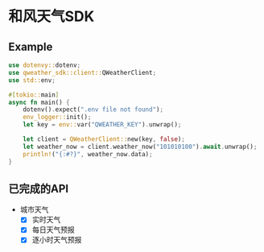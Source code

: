 # 和风天气SDK

## Example

```rust
use dotenvy::dotenv;
use qweather_sdk::client::QWeatherClient;
use std::env;

#[tokio::main]
async fn main() {
    dotenv().expect(".env file not found");
    env_logger::init();
    let key = env::var("QWEATHER_KEY").unwrap();

    let client = QWeatherClient::new(key, false);
    let weather_now = client.weather_now("101010100").await.unwrap();
    println!("{:#?}", weather_now.data);
}

```

## 已完成的API

- 城市天气
    - [x] 实时天气
    - [x] 每日天气预报
    - [x] 逐小时天气预报